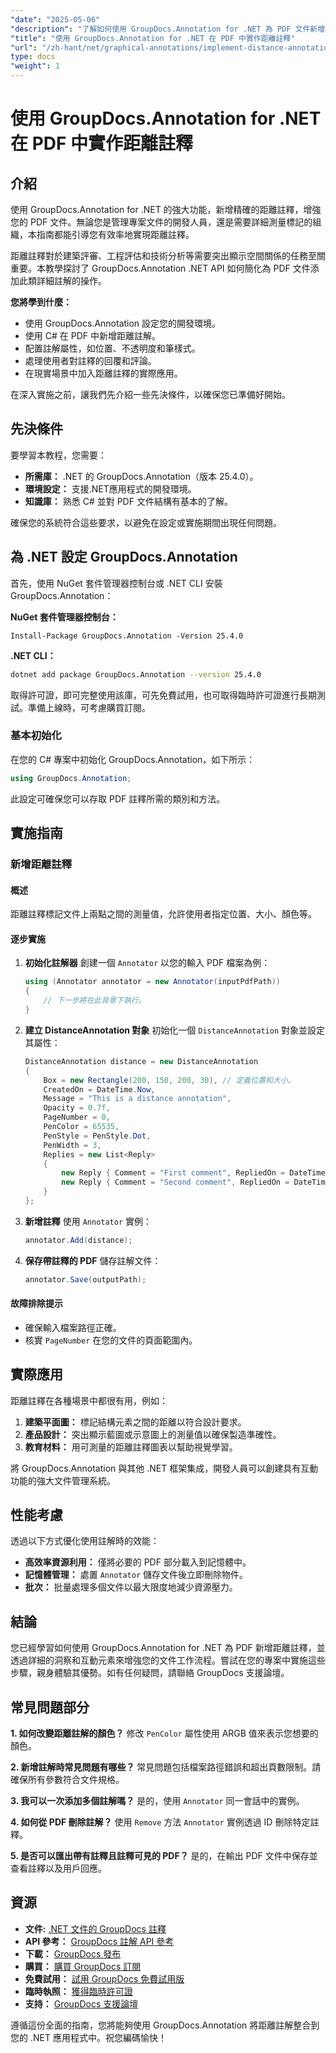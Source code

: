 ```yaml
---
"date": "2025-05-06"
"description": "了解如何使用 GroupDocs.Annotation for .NET 為 PDF 文件新增精確距離註解。本指南涵蓋設定、配置和實際應用。"
"title": "使用 GroupDocs.Annotation for .NET 在 PDF 中實作距離註釋"
"url": "/zh-hant/net/graphical-annotations/implement-distance-annotations-pdfs-groupdocs-dotnet/"
type: docs
"weight": 1
---
```


# 使用 GroupDocs.Annotation for .NET 在 PDF 中實作距離註釋

## 介紹

使用 GroupDocs.Annotation for .NET 的強大功能，新增精確的距離註釋，增強您的 PDF 文件。無論您是管理專案文件的開發人員，還是需要詳細測量標記的組織，本指南都能引導您有效率地實現距離註釋。

距離註釋對於建築評審、工程評估和技術分析等需要突出顯示空間關係的任務至關重要。本教學探討了 GroupDocs.Annotation .NET API 如何簡化為 PDF 文件添加此類詳細註解的操作。

**您將學到什麼：**
- 使用 GroupDocs.Annotation 設定您的開發環境。
- 使用 C# 在 PDF 中新增距離註解。
- 配置註解屬性，如位置、不透明度和筆樣式。
- 處理使用者對註釋的回覆和評論。
- 在現實場景中加入距離註釋的實際應用。

在深入實施之前，讓我們先介紹一些先決條件，以確保您已準備好開始。

## 先決條件

要學習本教程，您需要：
- **所需庫：** .NET 的 GroupDocs.Annotation（版本 25.4.0）。
- **環境設定：** 支援.NET應用程式的開發環境。
- **知識庫：** 熟悉 C# 並對 PDF 文件結構有基本的了解。

確保您的系統符合這些要求，以避免在設定或實施期間出現任何問題。

## 為 .NET 設定 GroupDocs.Annotation

首先，使用 NuGet 套件管理器控制台或 .NET CLI 安裝 GroupDocs.Annotation：

**NuGet 套件管理器控制台：**
```shell
Install-Package GroupDocs.Annotation -Version 25.4.0
```

**.NET CLI：**
```bash
dotnet add package GroupDocs.Annotation --version 25.4.0
```

取得許可證，即可完整使用該庫，可先免費試用，也可取得臨時許可證進行長期測試。準備上線時，可考慮購買訂閱。

### 基本初始化

在您的 C# 專案中初始化 GroupDocs.Annotation，如下所示：
```csharp
using GroupDocs.Annotation;
```

此設定可確保您可以存取 PDF 註釋所需的類別和方法。

## 實施指南

### 新增距離註釋

#### 概述

距離註釋標記文件上兩點之間的測量值，允許使用者指定位置、大小、顏色等。

#### 逐步實施
1. **初始化註解器**
   創建一個 `Annotator` 以您的輸入 PDF 檔案為例：
   ```csharp
   using (Annotator annotator = new Annotator(inputPdfPath))
   {
       // 下一步將在此背景下執行。
   }
   ```
2. **建立 DistanceAnnotation 對象**
   初始化一個 `DistanceAnnotation` 對象並設定其屬性：
   ```csharp
   DistanceAnnotation distance = new DistanceAnnotation
   {
       Box = new Rectangle(200, 150, 200, 30), // 定義位置和大小。
       CreatedOn = DateTime.Now,
       Message = "This is a distance annotation",
       Opacity = 0.7f,
       PageNumber = 0,
       PenColor = 65535,
       PenStyle = PenStyle.Dot,
       PenWidth = 3,
       Replies = new List<Reply>
       {
           new Reply { Comment = "First comment", RepliedOn = DateTime.Now },
           new Reply { Comment = "Second comment", RepliedOn = DateTime.Now }
       }
   };
   ```
3. **新增註釋**
   使用 `Annotator` 實例：
   ```csharp
   annotator.Add(distance);
   ```
4. **保存帶註釋的 PDF**
   儲存註解文件：
   ```csharp
   annotator.Save(outputPath);
   ```

#### 故障排除提示
- 確保輸入檔案路徑正確。
- 核實 `PageNumber` 在您的文件的頁面範圍內。

## 實際應用

距離註釋在各種場景中都很有用，例如：
1. **建築平面圖：** 標記結構元素之間的距離以符合設計要求。
2. **產品設計：** 突出顯示藍圖或示意圖上的測量值以確保製造準確性。
3. **教育材料：** 用可測量的距離註釋圖表以幫助視覺學習。

將 GroupDocs.Annotation 與其他 .NET 框架集成，開發人員可以創建具有互動功能的強大文件管理系統。

## 性能考慮

透過以下方式優化使用註解時的效能：
- **高效率資源利用：** 僅將必要的 PDF 部分載入到記憶體中。
- **記憶體管理：** 處置 `Annotator` 儲存文件後立即刪除物件。
- **批次：** 批量處理多個文件以最大限度地減少資源壓力。

## 結論

您已經學習如何使用 GroupDocs.Annotation for .NET 為 PDF 新增距離註釋，並透過詳細的洞察和互動元素來增強您的文件工作流程。嘗試在您的專案中實施這些步驟，親身體驗其優勢。如有任何疑問，請聯絡 GroupDocs 支援論壇。

## 常見問題部分

**1. 如何改變距離註解的顏色？**
   修改 `PenColor` 屬性使用 ARGB 值來表示您想要的顏色。

**2. 新增註解時常見問題有哪些？**
   常見問題包括檔案路徑錯誤和超出頁數限制。請確保所有參數符合文件規格。

**3. 我可以一次添加多個註解嗎？**
   是的，使用 `Annotator` 同一會話中的實例。

**4. 如何從 PDF 刪除註解？**
   使用 `Remove` 方法 `Annotator` 實例透過 ID 刪除特定註釋。

**5. 是否可以匯出帶有註釋且註釋可見的 PDF？**
   是的，在輸出 PDF 文件中保存並查看註釋以及用戶回應。

## 資源
- **文件:** [.NET 文件的 GroupDocs 註釋](https://docs.groupdocs.com/annotation/net/)
- **API 參考：** [GroupDocs 註解 API 參考](https://reference.groupdocs.com/annotation/net/)
- **下載：** [GroupDocs 發布](https://releases.groupdocs.com/annotation/net/)
- **購買：** [購買 GroupDocs 訂閱](https://purchase.groupdocs.com/buy)
- **免費試用：** [試用 GroupDocs 免費試用版](https://releases.groupdocs.com/annotation/net/)
- **臨時執照：** [獲得臨時許可證](https://purchase.groupdocs.com/temporary-license/)
- **支持：** [GroupDocs 支援論壇](https://forum.groupdocs.com/c/annotation/) 

遵循這份全面的指南，您將能夠使用 GroupDocs.Annotation 將距離註解整合到您的 .NET 應用程式中。祝您編碼愉快！